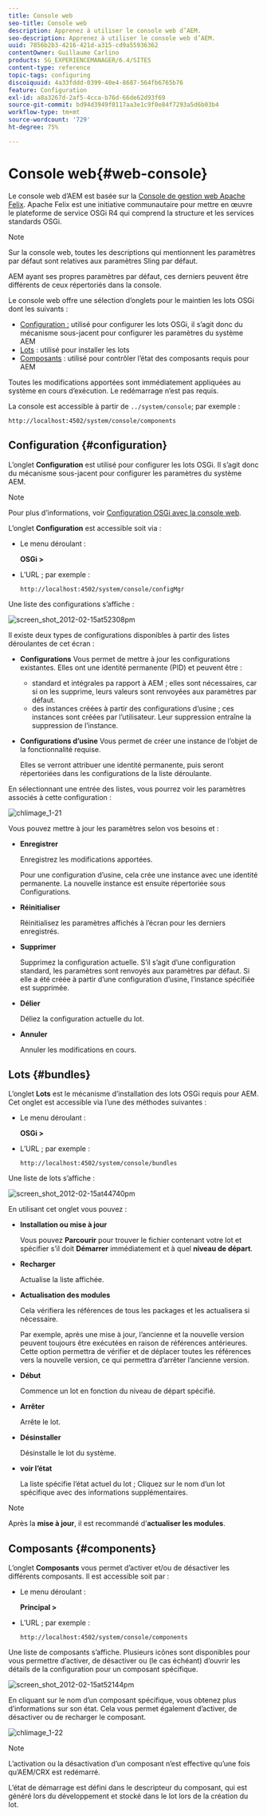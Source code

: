 ```yaml
---
title: Console web
seo-title: Console web
description: Apprenez à utiliser le console web d’AEM.
seo-description: Apprenez à utiliser le console web d’AEM.
uuid: 7856b2b3-4216-421d-a315-cd9a55936362
contentOwner: Guillaume Carlino
products: SG_EXPERIENCEMANAGER/6.4/SITES
content-type: reference
topic-tags: configuring
discoiquuid: 4a33fddd-0399-40e4-8687-564fb6765b76
feature: Configuration
exl-id: a8a3267d-2af5-4cca-b76d-66de62d93f69
source-git-commit: bd94d3949f0117aa3e1c9f0e84f7293a5d6b03b4
workflow-type: tm+mt
source-wordcount: '729'
ht-degree: 75%

---
```


# Console web{#web-console}

Le console web d’AEM est basée sur la [Console de gestion web Apache Felix](https://felix.apache.org/documentation/subprojects/apache-felix-web-console.html). Apache Felix est une initiative communautaire pour mettre en œuvre le plateforme de service OSGi R4 qui comprend la structure et les services standards OSGi.

>[!NOTE]
>
>Sur la console web, toutes les descriptions qui mentionnent les paramètres par défaut sont relatives aux paramètres Sling par défaut.
>
>AEM ayant ses propres paramètres par défaut, ces derniers peuvent être différents de ceux répertoriés dans la console. 

Le console web offre une sélection d’onglets pour le maintien les lots OSGi dont les suivants :

* [Configuration :](#configuration) utilisé pour configurer les lots OSGi, il s’agit donc du mécanisme sous-jacent pour configurer les paramètres du système AEM
* [Lots](#bundles) : utilisé pour installer les lots
* [Composants](#components) : utilisé pour contrôler l’état des composants requis pour AEM

Toutes les modifications apportées sont immédiatement appliquées au système en cours d’exécution. Le redémarrage n’est pas requis.

La console est accessible à partir de `../system/console`; par exemple :

`http://localhost:4502/system/console/components`

## Configuration {#configuration}

L’onglet **Configuration** est utilisé pour configurer les lots OSGi. Il s’agit donc du mécanisme sous-jacent pour configurer les paramètres du système AEM.

>[!NOTE]
>
>Pour plus d’informations, voir [Configuration OSGi avec la console web](/help/sites-deploying/configuring-osgi.md).

L’onglet **Configuration** est accessible soit via :

* Le menu déroulant :

   **OSGi >**

* L’URL ; par exemple :

   `http://localhost:4502/system/console/configMgr`

Une liste des configurations s’affiche : 

![screen_shot_2012-02-15at52308pm](assets/screen_shot_2012-02-15at52308pm.png)

Il existe deux types de configurations disponibles à partir des listes déroulantes de cet écran :

* **Configurations** Vous permet de mettre à jour les configurations existantes. Elles ont une identité permanente (PID) et peuvent être :

   * standard et intégrales pa rapport à AEM ; elles sont nécessaires, car si on les supprime, leurs valeurs sont renvoyées aux paramètres par défaut.
   * des instances créées à partir des configurations d’usine ; ces instances sont créées par l’utilisateur. Leur suppression entraîne la suppression de l’instance. 

* **Configurations d’usine** Vous permet de créer une instance de l’objet de la fonctionnalité requise. 

   Elles se verront attribuer une identité permanente, puis seront répertoriées dans les configurations de la liste déroulante.

En sélectionnant une entrée des listes, vous pourrez voir les paramètres associés à cette configuration :

![chlimage_1-21](assets/chlimage_1-21.png)

Vous pouvez mettre à jour les paramètres selon vos besoins et : 

* **Enregistrer**

   Enregistrez les modifications apportées.

   Pour une configuration d’usine, cela crée une instance avec une identité permanente. La nouvelle instance est ensuite répertoriée sous Configurations. 

* **Réinitialiser**

   Réinitialisez les paramètres affichés à l’écran pour les derniers enregistrés.

* **Supprimer**

   Supprimez la configuration actuelle. S’il s’agit d’une configuration standard, les paramètres sont renvoyés aux paramètres par défaut. Si elle a été créée à partir d’une configuration d’usine, l’instance spécifiée est supprimée.

* **Délier**

   Déliez la configuration actuelle du lot.

* **Annuler**

   Annuler les modifications en cours.

## Lots {#bundles}

L’onglet **Lots** est le mécanisme d’installation des lots OSGi requis pour AEM. Cet onglet est accessible via l’une des méthodes suivantes : 

* Le menu déroulant :

   **OSGi >**

* L’URL ; par exemple :

   `http://localhost:4502/system/console/bundles`

Une liste de lots s’affiche :

![screen_shot_2012-02-15at44740pm](assets/screen_shot_2012-02-15at44740pm.png)

En utilisant cet onglet vous pouvez :

* **Installation ou mise à jour**

   Vous pouvez **Parcourir** pour trouver le fichier contenant votre lot et spécifier s’il doit **Démarrer** immédiatement et à quel **niveau de départ**.

* **Recharger**

   Actualise la liste affichée.

* **Actualisation des modules**

   Cela vérifiera les références de tous les packages et les actualisera si nécessaire.

   Par exemple, après une mise à jour, l’ancienne et la nouvelle version peuvent toujours être exécutées en raison de références antérieures. Cette option permettra de vérifier et de déplacer toutes les références vers la nouvelle version, ce qui permettra d’arrêter l’ancienne version.

* **Début**

   Commence un lot en fonction du niveau de départ spécifié.

* **Arrêter**

   Arrête le lot.

* **Désinstaller**

   Désinstalle le lot du système.

* **voir l’état**

   La liste spécifie l’état actuel du lot ; Cliquez sur le nom d’un lot spécifique avec des informations supplémentaires.

>[!NOTE]
>
>Après la **mise à jour**, il est recommandé d’**actualiser les modules**.

## Composants {#components}

L’onglet **Composants** vous permet d’activer et/ou de désactiver les différents composants. Il est accessible soit par :

* Le menu déroulant :

   **Principal >**

* L’URL ; par exemple :

   `http://localhost:4502/system/console/components`

Une liste de composants s’affiche. Plusieurs icônes sont disponibles pour vous permettre d’activer, de désactiver ou (le cas échéant) d’ouvrir les détails de la configuration pour un composant spécifique. 

![screen_shot_2012-02-15at52144pm](assets/screen_shot_2012-02-15at52144pm.png)

En cliquant sur le nom d’un composant spécifique, vous obtenez plus d’informations sur son état. Cela vous permet également d’activer, de désactiver ou de recharger le composant.

![chlimage_1-22](assets/chlimage_1-22.png)

>[!NOTE]
>
>L’activation ou la désactivation d’un composant n’est effective qu’une fois qu’AEM/CRX est redémarré.
>
>L’état de démarrage est défini dans le descripteur du composant, qui est généré lors du développement et stocké dans le lot lors de la création du lot. 
